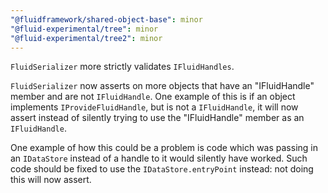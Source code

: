```yaml
---
"@fluidframework/shared-object-base": minor
"@fluid-experimental/tree": minor
"@fluid-experimental/tree2": minor
---
```


`FluidSerializer` more strictly validates `IFluidHandles`.

`FluidSerializer` now asserts on more objects that have an "IFluidHandle" member and are not `IFluidHandle`.
One example of this is if an object implements `IProvideFluidHandle`, but is not a `IFluidHandle`, it will now assert instead of silently trying to use the "IFluidHandle" member as an `IFluidHandle`.

One example of how this could be a problem is code which was passing in an `IDataStore` instead of a handle to it would silently have worked.
Such code should be fixed to use the `IDataStore.entryPoint` instead: not doing this will now assert.
